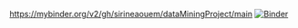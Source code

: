 https://mybinder.org/v2/gh/sirineaouem/dataMiningProject/main
[![Binder](https://mybinder.org/badge_logo.svg)](https://mybinder.org/v2/gh/sirineaouem/dataMiningProject/main)

